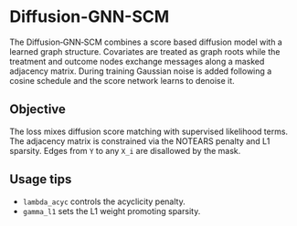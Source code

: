 # Diffusion-GNN-SCM

The Diffusion‑GNN‑SCM combines a score based diffusion model with a
learned graph structure.  Covariates are treated as graph roots while
the treatment and outcome nodes exchange messages along a masked
adjacency matrix.  During training Gaussian noise is added following a
cosine schedule and the score network learns to denoise it.

## Objective

The loss mixes diffusion score matching with supervised likelihood
terms.  The adjacency matrix is constrained via the NOTEARS penalty and
L1 sparsity.  Edges from `Y` to any `X_i` are disallowed by the mask.

## Usage tips

* `lambda_acyc` controls the acyclicity penalty.
* `gamma_l1` sets the L1 weight promoting sparsity.

